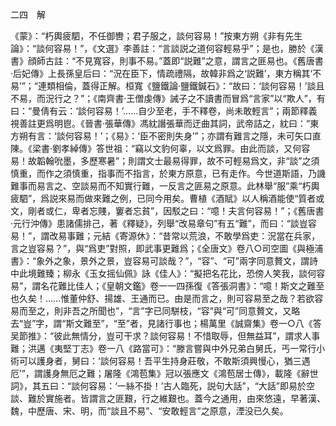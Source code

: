 二四　解

《蒙》：“朽輿疲駟，不任御轡；君子服之，談何容易！”按東方朔《非有先生論》：“談何容易！”，《文選》李善註：“言談説之道何容輕易乎”；是也，勝於《漢書》顔師古註：“不見寬容，則事不易。”蓋即“説難”之意，謂言之匪易也。《舊唐書·后妃傳》上長孫皇后曰：“況在臣下，情疏禮隔，故韓非爲之‘説難’，東方稱其‘不易’”；“連類相倫，蓋得正解。桓寬《鹽鐵論·鹽鐵鍼石》：“故曰：‘談何容易！’談且不易，而況行之？”；《南齊書·王僧虔傳》誡子之不讀書而冒爲“言家”以“欺人”，有曰：“曼倩有云：‘談何容易！’……自少至老，手不釋卷，尚未敢輕言”；兩節釋義視善註更爲明鬯。《晉書·張華傳》馮紞譖張華而迂曲其詞，武帝詰之，紞曰：“東方朔有言：‘談何容易！’；《易》：‘臣不密則失身’”；亦謂有難言之隱，未可矢口直陳。《梁書·劉孝綽傳》答世祖：“竊以文豹何辜，以文爲罪。由此而談，又何容易！故韜翰吮墨，多歷寒暑”；則謂文士最易得罪，故不可輕易爲文，非“談”之須慎重，而作之須慎重，指事而不指言，於東方原意，已有走作。今世道斯語，乃譏難事而易言之、空談易而不知實行難，一反言之匪易之原意。此林舉“服”乘“朽輿疲駟”，爲説來易而做來難之例，已同今用矣。曹植《酒賦》以人稱酒能使“質者或文，剛者或仁，卑者忘賤，窶者忘貧”，因駁之曰：“噫！夫言何容易！”；《舊唐書·元行沖傳》患諸儒排己，著《釋疑》，列舉“改易章句”有五“難”，而曰：“談豈容易！”，謂改易事難；元結《寄源休》：“昔常以荒浪，不敢學爲吏：況當在兵家，言之豈容易？”，與“爲吏”對照，即武事更難爲；《全唐文》卷八○司空圖《與極浦書》：“象外之象，景外之景，豈容易可談哉？”，“容”、“可”兩字同意贅文，謂詩中此境難臻；柳永《玉女摇仙佩》詠《佳人》：“擬把名花比，恐傍人笑我，談何容易”，謂名花難比佳人；《皇朝文鑑》卷一一四孫復《答張洞書》：“噫！斯文之難至也久矣！……惟董仲舒、揚雄、王通而已。由是而言之，則可容易至之哉？若欲容易而至之，則非吾之所聞也”，“言”字已同駢枝，“容”與“可”同意贅文，又略去“豈”字，謂“斯文難至”，“至”者，見諸行事也；楊萬里《誠齋集》卷一○八《答吴節推》：“彼此無情分，豈可干求？談何容易！不惜取辱，但無益耳”，謂求人事難；洪邁《夷堅丁志》卷一八《路當可》：“滕言嘗與中外兄弟白舅氏，丐一常行小術可以護身者，舅曰：‘談何容易！吾平生持身莊敬，不敢斯須興慢心，猶三遇厄’”，謂護身無厄之難；屠隆《鴻苞集》冠以張應文《鴻苞居士傳》，載隆《辭世詞》，其五曰：“談何容易：‘一絲不掛！’古人臨死，説句大話”，“大話”即易於空談、難於實施者。皆謂言之匪艱，行之維艱也。蓋今之通用，由來悠遠，早著漢、魏，中歷唐、宋、明，而“談且不易”、“安敢輕言”之原意，湮没已久矣。